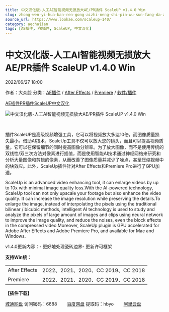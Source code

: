 ```yaml
---
title: 中文汉化版-人工AI智能视频无损放大AE/PR插件 ScaleUP v1.4.0 Win
slug: zhong-wen-yi-hua-ban-ren-gong-aizhi-neng-shi-pin-wu-sun-fang-da-ae-prcha-jian-scaleup-v1-4-0-win
source_url: https://www.lookae.com/scaleup-140/
category: aechajian
tags: [AE插件, PR插件, ScaleUP, 中文汉化]
---
```

# 中文汉化版-人工AI智能视频无损放大AE/PR插件 ScaleUP v1.4.0 Win

2022/06/27 18:00

作者：大众脸
分类：[AE插件](https://www.lookae.com/after-effects/aechajian/) / [After Effects](https://www.lookae.com/after-effects/) / [Premiere](https://www.lookae.com/qitarjcj/premierezy/) / [软件/插件](https://www.lookae.com/qitarjcj/)

[AE插件](https://www.lookae.com/tag/ae%e6%8f%92%e4%bb%b6/)[PR插件](https://www.lookae.com/tag/pr%e6%8f%92%e4%bb%b6/)[ScaleUP](https://www.lookae.com/tag/scaleup/)[中文汉化](https://www.lookae.com/tag/%e4%b8%ad%e6%96%87%e6%b1%89%e5%8c%96/)

![中文汉化版-人工AI智能视频无损放大AE/PR插件 ScaleUP v1.4.0 Win](https://www.lookae.com/wp-content/uploads/2020/11/ScaleUp.jpg "中文汉化版-人工AI智能视频无损放大AE/PR插件 ScaleUP v1.4.0 Win-LookAE.com")

[﻿﻿﻿](https://cloud.video.taobao.com//play/u/705956171/p/1/e/6/t/1/287454578393.mp4)

插件ScaleUP是高级视频增强工具，它可以将视频放大多达10倍，而图像质量损失最小。借助AI技术，ScaleUp工具不仅可以放大您的镜头，而且可以提高视频质量。它可以在保留细节的同时提高图像分辨率。为了放大图像，而不是使用传统的双线性/双三次方法对像素进行插值，而是使用智能AI技术通过神经网络来研究和分析大量图像和剪辑的像素，从而改善了图像质量并减少了噪点，甚至压缩视频中的块效应。此外，ScaleUp插件针对After Effects和Premiere Pro进行了GPU加速。

ScaleUp is an advanced video enhancing tool, it can enlarge videos by up to 10x with minimal image quality loss.With the AI-powered technology, ScaleUp tool can not only upscale your footage but also enhance the video quality. It can increase the image resolution while preserving the details.To enlarge the image, instead of interpolating the pixels using the traditional bilinear / bicubic methods, intelligent AI technology is used to study and analyze the pixels of large amount of images and clips using neural network to improve the image quality, and reduce the noises, even the block effects in the compressed video.Moreover, ScaleUp plugin is GPU accelerated for Adobe After Effects and Adobe Premiere Pro, and available for Mac and Windows.

v1.4.0更新内容：- 更好地处理瓷砖边界- 更新许可框架

**支持Win统：**

|  |  |
| --- | --- |
| After Effects | 2022、2021、2020、CC 2019、CC 2018 |
| Premiere | 2022、2021、2020、CC 2019、CC 2018 |

**【插件下载】**

[城通网盘](https://url70.ctfile.com/f/2827370-602349761-a56771?p=4431) 访问密码：6688        [百度网盘](https://pan.baidu.com/s/1td2fREmGGeZJ7vniHVECVQ?pwd=hbyo) 提取码：hbyo        [阿里云盘](https://www.aliyundrive.com/s/M2xhvXLvLv6)
